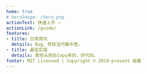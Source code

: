 ```yaml
---
home: true
# heroImage: /hero.png
actionText: 快速上手 →
actionLink: /guide/
features:
- title: 日常爬坑
  details: Bug、奇技淫巧集中营。
- title: 最佳实践
  details: 那些从别处Copy来的，好代码。
footer: MIT Licensed | Copyright © 2019-present 曲董
---
```

